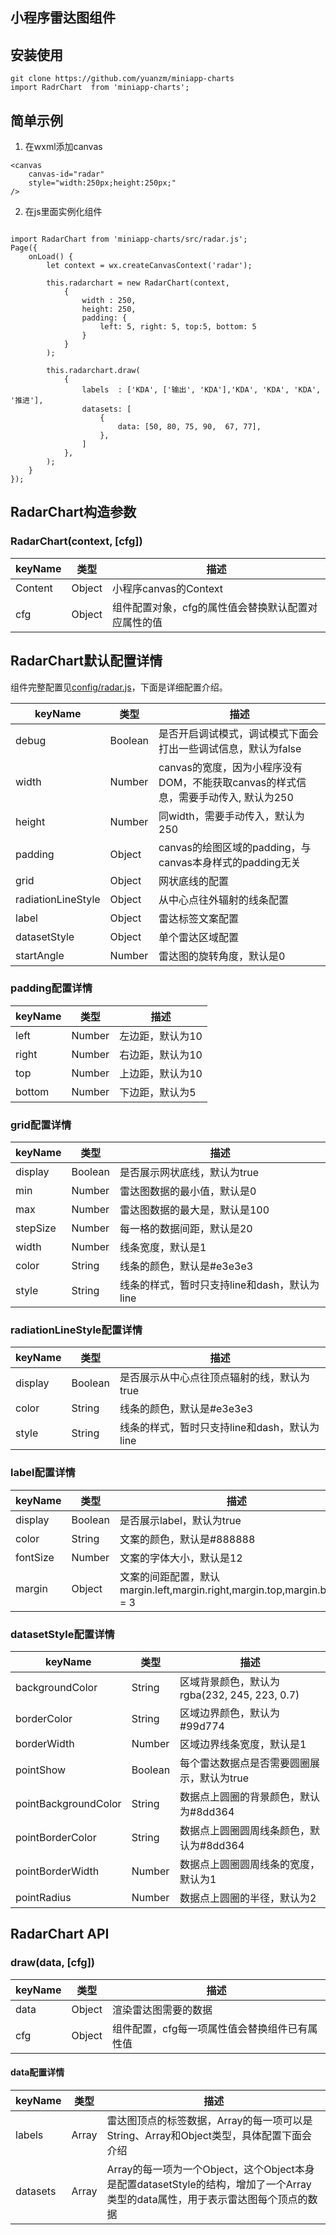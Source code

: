 ## 小程序雷达图组件

## 安装使用
```
git clone https://github.com/yuanzm/miniapp-charts
import RadrChart  from 'miniapp-charts';
```
## 简单示例
1. 在wxml添加canvas
```
<canvas
    canvas-id="radar"
    style="width:250px;height:250px;"
/>
```
2. 在js里面实例化组件
```

import RadarChart from 'miniapp-charts/src/radar.js';
Page({
    onLoad() {
        let context = wx.createCanvasContext('radar');

        this.radarchart = new RadarChart(context,
            {
                width : 250,
                height: 250,
                padding: {
                    left: 5, right: 5, top:5, bottom: 5
                }
            }
        );

        this.radarchart.draw(
            {
                labels  : ['KDA', ['输出', 'KDA'],'KDA', 'KDA', 'KDA', '推进'],
                datasets: [
                    {
                        data: [50, 80, 75, 90,  67, 77],
                    },
                ]
            },
        );
    }
});
```

## RadarChart构造参数
### RadarChart(context, [cfg])
| keyName  | 类型     |  描述    |
|----------|----------| ---------|
| Content  | Object   | 小程序canvas的Context |
| cfg      | Object   | 组件配置对象，cfg的属性值会替换默认配置对应属性的值|

## RadarChart默认配置详情
组件完整配置见[config/radar.js](https://github.com/yuanzm/miniapp-charts/blob/master/src/config/radar.js)，下面是详细配置介绍。

| keyName  | 类型     |  描述    |
|----------|----------| ---------|
| debug    | Boolean  | 是否开启调试模式，调试模式下面会打出一些调试信息，默认为false|
| width    | Number   | canvas的宽度，因为小程序没有DOM，不能获取canvas的样式信息，需要手动传入, 默认为250 |
| height   | Number   | 同width，需要手动传入，默认为250 |
| padding  | Object   | canvas的绘图区域的padding，与canvas本身样式的padding无关|
| grid     | Object   | 网状底线的配置 |
| radiationLineStyle | Object | 从中心点往外辐射的线条配置|
| label |  Object | 雷达标签文案配置 |
| datasetStyle | Object | 单个雷达区域配置|
| startAngle | Number | 雷达图的旋转角度，默认是0|

### padding配置详情

| keyName  | 类型     |  描述    |
|----------|----------| ---------|
| left     | Number   | 左边距，默认为10 |
| right    | Number   | 右边距，默认为10 |
| top      | Number   | 上边距，默认为10 |
| bottom   | Number   | 下边距，默认为5  |

###  grid配置详情
| keyName  | 类型     |  描述    |
|----------|----------| ---------|
| display  | Boolean  |  是否展示网状底线，默认为true|
| min      | Number   | 雷达图数据的最小值，默认是0 |
| max      | Number   | 雷达图数据的最大是，默认是100 |
| stepSize | Number   | 每一格的数据间距，默认是20 |
| width    | Number   | 线条宽度，默认是1 |
| color    | String   | 线条的颜色，默认是#e3e3e3 |
| style    | String   | 线条的样式，暂时只支持line和dash，默认为line|

###  radiationLineStyle配置详情
| keyName  | 类型     |  描述    |
|----------|----------| ---------|
| display  | Boolean  |  是否展示从中心点往顶点辐射的线，默认为true|
| color    | String   | 线条的颜色，默认是#e3e3e3 |
| style    | String   | 线条的样式，暂时只支持line和dash，默认为line|

### label配置详情
| keyName  | 类型     |  描述    |
|----------|----------| ---------|
| display  | Boolean  |  是否展示label，默认为true|
| color    | String   | 文案的颜色，默认是#888888 |
| fontSize | Number   | 文案的字体大小，默认是12 |
| margin   | Object   | 文案的间距配置，默认margin.left,margin.right,margin.top,margin.bottom = 3 |

### datasetStyle配置详情
| keyName  | 类型     |  描述    |
|----------|----------| ---------|
| backgroundColor | String | 区域背景颜色，默认为rgba(232, 245, 223, 0.7) |
| borderColor| String | 区域边界颜色，默认为#99d774 |
| borderWidth | Number | 区域边界线条宽度，默认是1 |
| pointShow   | Boolean | 每个雷达数据点是否需要圆圈展示，默认为true|
| pointBackgroundColor | String | 数据点上圆圈的背景颜色，默认为#8dd364 |
| pointBorderColor | String | 数据点上圆圈圆周线条颜色，默认为#8dd364 |
| pointBorderWidth | Number | 数据点上圆圈圆周线条的宽度，默认为1 |
| pointRadius   | Number | 数据点上圆圈的半径，默认为2 |

## RadarChart API

### draw(data, [cfg])
| keyName  | 类型     |  描述    |
|----------|----------| ---------|
| data     | Object   | 渲染雷达图需要的数据 |
| cfg      | Object   | 组件配置，cfg每一项属性值会替换组件已有属性值 |

#### data配置详情
| keyName  | 类型     |  描述    |
|----------|----------| ---------|
| labels   | Array    | 雷达图顶点的标签数据，Array的每一项可以是String、Array和Object类型，具体配置下面会介绍|
| datasets | Array    | Array的每一项为一个Object，这个Object本身是配置datasetStyle的结构，增加了一个Array类型的data属性，用于表示雷达图每个顶点的数据 |

